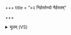 +++
title = "०२ निर्हस्तेभ्यो नैर्हस्तम्"

+++
<details><summary>मूलम् (VS)</summary>

निर्ह॑स्तेभ्यो नैर्ह॒स्तं यं दे॑वाः॒ शरु॒मस्य॑थ। वृ॒श्चामि॒ शत्रू॑णां बा॒हून॒नेन॑ ह॒विषा॒ऽहम् ॥
</details>